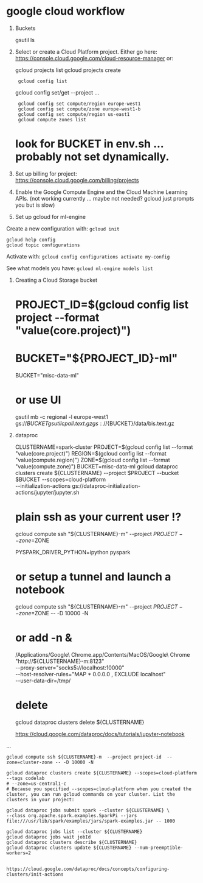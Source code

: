 # google cloud workflow

1. Buckets

	gsutil ls

1. Select or create a Cloud Platform project. Either go here: https://console.cloud.google.com/cloud-resource-manager or:

	gcloud projects list
	gcloud projects create <some name>

    	gcloud config list
	gcloud config set/get --project ...

    	gcloud config set compute/region europe-west1
    	gcloud config set compute/zone europe-west1-b
    	gcloud config set compute/region us-east1
    	gcloud compute zones list

	# look for BUCKET in env.sh ... probably not set dynamically.

1. Set up billing for project: https://console.cloud.google.com/billing/projects

1. Enable the Google Compute Engine and the Cloud Machine Learning APIs. (not working currently ... maybe not needed? gcloud just prompts you but is slow)

1. Set up gcloud for ml-engine

Create a new configuration with: `gcloud init`

	gcloud help config
	gcloud topic configurations

Activate with: `gcloud config configurations activate my-config`

See what models you have: `gcloud ml-engine models list`

1. Creating a Cloud Storage bucket

	# PROJECT_ID=$(gcloud config list project --format "value(core.project)")
	# BUCKET="${PROJECT_ID}-ml"
	BUCKET="misc-data-ml"
	# or use UI
	gsutil mb -c regional -l europe-west1 gs://${BUCKET}
	gsutil cp all.text.gz gs://${BUCKET}/data/bis.text.gz

2. dataproc

	CLUSTERNAME=spark-cluster
	PROJECT=$(gcloud config list --format "value(core.project)")
	REGION=$(gcloud config list --format "value(compute.region)")
	ZONE=$(gcloud config list --format "value(compute.zone)")
	BUCKET=misc-data-ml
	gcloud dataproc clusters create ${CLUSTERNAME} --project $PROJECT --bucket $BUCKET --scopes=cloud-platform \
    		--initialization-actions  gs://dataproc-initialization-actions/jupyter/jupyter.sh

	# plain ssh as your current user !?
	gcloud compute ssh "${CLUSTERNAME}-m" --project ${PROJECT} --zone=$ZONE

	PYSPARK_DRIVER_PYTHON=ipython pyspark

	# or setup a tunnel and launch a notebook
	gcloud compute ssh "${CLUSTERNAME}-m" --project ${PROJECT} --zone=$ZONE -- -D 10000 -N
	# or add -n &

	/Applications/Google\ Chrome.app/Contents/MacOS/Google\ Chrome \
    		"http://${CLUSTERNAME}-m:8123" \
    		--proxy-server="socks5://localhost:10000" \
    		--host-resolver-rules="MAP * 0.0.0.0 , EXCLUDE localhost" \
    		--user-data-dir=/tmp/

	# delete
	gcloud dataproc clusters delete ${CLUSTERNAME}

	https://cloud.google.com/dataproc/docs/tutorials/jupyter-notebook

...

	gcloud compute ssh ${CLUSTERNAME}-m  --project project-id  --zone=cluster-zone -- -D 10000 -N

	gcloud dataproc clusters create ${CLUSTERNAME} --scopes=cloud-platform --tags codelab
  	# --zone=us-central1-c
	# Because you specified --scopes=cloud-platform when you created the cluster, you can run gcloud commands on your cluster. List the clusters in your project:

	gcloud dataproc jobs submit spark --cluster ${CLUSTERNAME} \
	--class org.apache.spark.examples.SparkPi --jars file:///usr/lib/spark/examples/jars/spark-examples.jar -- 1000

	gcloud dataproc jobs list --cluster ${CLUSTERNAME}
	gcloud dataproc jobs wait jobId
	gcloud dataproc clusters describe ${CLUSTERNAME}
	gcloud dataproc clusters update ${CLUSTERNAME} --num-preemptible-workers=2


	https://cloud.google.com/dataproc/docs/concepts/configuring-clusters/init-actions

